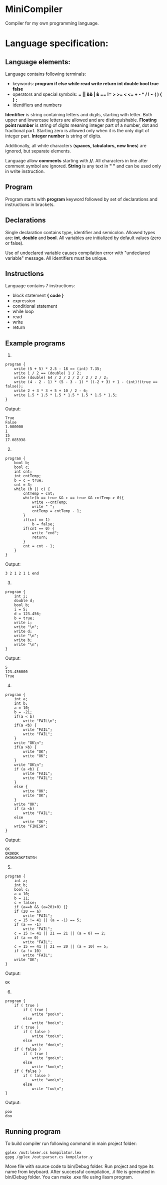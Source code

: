 
# MiniCompiler
Compiler for my own programming language.
# Language specification:

## Language elements:
Language contains following terminals:
- keywords: **program if else while read write return int double bool true false**
- operators and special symbols: **= || && | & == != > >= < <= + - * / ! ~ ( ) { } ;**
- identifiers and numbers

**Identifier** is string containing letters and digits, starting with letter. Both upper and lowercase letters are allowed and are distinguishable.
**Floating point number** is string of digits meaning integer part of a number, dot and fractional part. Starting zero is allowed only when it is the only digit of integer part.
**Integer number** is string of digits.

Additionally, all white characters (**spaces, tabulators, new lines**) are ignored, but separate elements.

Language allow **comments** starting with **//**. All characters in line after comment symbol are ignored.
**String** is any text in **" "** and can be used only in write instruction.

## Program
Program starts with **program** keyword followed by set of declarations and instructions in brackets.

## Declarations
Single declaration contains type, identifier and semicolon. Allowed types are: **int**, **double** and **bool**. All variables are initialized by default values (zero or false).

Use of undeclared variable causes compilation error with "undeclared variable" message.
All identifiers must be unique.

## Instructions
Language contains 7 instructions:
- block statement **{ code }**
- expression
- conditional statement
- while loop
- read
- write
- return


## Example programs

1)
```
program {
	write (5 + 5) * 2.5 - 18 == (int) 7.35;
	write 1 / 2 == (double) 1 / 2;
	write (double) 64 / 2 / 2 / 2 / 2 / 2 / 2;
	write (4 - 2 - 1) * (5 - 3 - 1) * ((-2 + 3) + 1 - (int)!(true == false)); 
	write 2 + 3 * 3 + 5 + 10 / 2 - 6;
	write 1.5 * 1.5 * 1.5 * 1.5 * 1.5 * 1.5 * 1.5;
}
```

Output:
```
True
False
1.000000
1
15
17.085938
```
2)
```
program {
	bool b;
	bool c;
	int cnt;
	int cntTemp;
	b = c = true;
	cnt = 3;
	while (b || c) {
		cntTemp = cnt;
		while(b == true && c == true && cntTemp > 0){
			write --cntTemp;
			write " ";
			cntTemp = cntTemp - 1;
		}	
		if(cnt == 1)
			b = false;
		if(cnt == 0) {
			write "end";
			return;
		}
		cnt = cnt - 1;
	}
}
```
Output:
```
3 2 1 2 1 1 end
```

3) 
```
program	{
	int i;
	double d;
	bool b;
	i = 5;
	d = 123.456;
	b = true;
	write i;
	write "\n";
	write d;
	write "\n";
	write b;
	write "\n";
}
```

Output:
```
5
123.456000
True
```

4) 
```
program {
	int a;
	int b;
	a = 10;
	b = -21;
	if(a < b)
		write "FAIL\n";
	if(a <b) {
		write "FAIL";
		write "FAIL";
	}
	write "OK\n";
	if(a >b) {
		write "OK";
		write "OK";
	}
	write "OK\n";
	if (a <b) {
		write "FAIL";
		write "FAIL";
	}
	else {
		write "OK";
		write "OK";
	}
	write "OK";
	if (a <b)
		write "FAIL";
	else
		write "OK";
	write "FINISH";
}
```

Output:

```
OK
OKOKOK
OKOKOKOKFINISH
```

5)
```
program {
	int a;
	int b;
	bool c;
	a = 10;
	b = 11;
	c = false;
	if (a==b && (a=20)>0) {}
	if (20 == a)
		write "FAIL";
	c = 15 != 41 || (a = -1) == 5;
	if (a == -1)
		write "FAIL";
	c = 15 != 41 || 21 == 21 || (a = 0) == 2;
	if (a == 0)
		write "FAIL";
	c = 15 == 41 || 21 == 20 || (a = 10) == 5;
	if (a != 10)
		write "FAIL";
	write "OK";
}
```

Output:

```
OK
```

6)
```
program {
	if ( true )
		if ( true )
			write "poo\n";
		else
			write "boo\n";
	if ( true )
		if ( false )
			write "too\n";
		else
			write "doo\n";
	if ( false )
		if ( true )
			write "goo\n";
		else
			write "koo\n";
	if ( false )
		if ( false )
			write "woo\n";
		else
			write "foo\n";
}
```

Output:

```
poo
doo
```

## Running program

To build compiler run following command in main project folder:
```
gplex /out:lexer.cs kompilator.lex
gppg /gplex /out:parser.cs kompilator.y
```

Move file with source code to bin/Debug folder. Run project and type its name from keyboard. After successful compilation, .il file is generated in bin/Debug folder. You can make .exe file using ilasm program.
